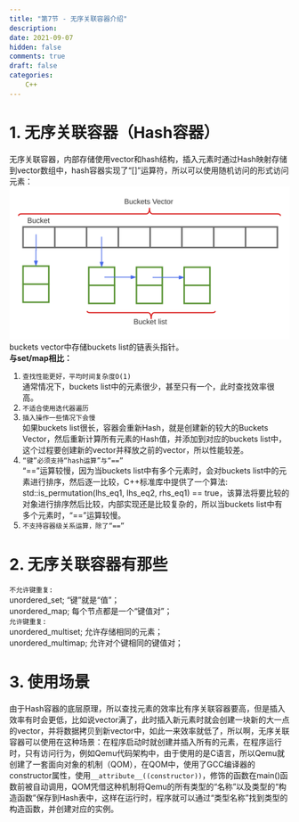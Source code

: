```yaml
---
title: "第7节 - 无序关联容器介绍"
description: 
date: 2021-09-07
hidden: false
comments: true
draft: false
categories:
    C++
---
```


# 1. 无序关联容器（Hash容器） 
无序关联容器，内部存储使用vector和hash结构，插入元素时通过Hash映射存储到vector数组中，hash容器实现了“[]”运算符，所以可以使用随机访问的形式访问元素：  
![](unordered.svg)  
buckets vector中存储buckets list的链表头指针。   
**与set/map相比：**   
1. `查找性能更好，平均时间复杂度O(1)`    
通常情况下，buckets list中的元素很少，甚至只有一个，此时查找效率很高。     
2. `不适合使用迭代器遍历`      
3. `插入操作一些情况下会慢`    
如果buckets list很长，容器会重新Hash，就是创建新的较大的Buckets Vector，然后重新计算所有元素的Hash值，并添加到对应的buckets list中，这个过程要创建新的vector并释放之前的vector，所以性能较差。  
4. `“键”必须支持“hash运算”与“==”`  
“==”运算较慢，因为当buckets list中有多个元素时，会对buckets list中的元素进行排序，然后逐一比较，C++标准库中提供了一个算法: std::is_permutation(lhs_eq1, lhs_eq2, rhs_eq1) == true，该算法将要比较的对象进行排序然后比较，内部实现还是比较复杂的，所以当buckets list中有多个元素时，“==”运算较慢。    
5. `不支持容器级关系运算，除了“==”`  

# 2. 无序关联容器有那些
`不允许键重复:  `     
unordered_set;        “键”就是“值”；   
unordered_map;        每个节点都是一个“键值对”；    
`允许键重复:  `   
unordered_multiset;   允许存储相同的元素；   
unordered_multimap;   允许对个键相同的键值对；   

# 3. 使用场景
由于Hash容器的底层原理，所以查找元素的效率比有序关联容器要高，但是插入效率有时会更低，比如说vector满了，此时插入新元素时就会创建一块新的大一点的vector，并将数据拷贝到新vector中，如此一来效率就低了，所以啊，无序关联容器可以使用在这种场景：在程序启动时就创建并插入所有的元素，在程序运行时，只有访问行为，例如Qemu代码架构中，由于使用的是C语言，所以Qemu就创建了一套面向对象的机制（QOM），在QOM中，使用了GCC编译器的constructor属性，使用`__attribute__((constructor))`，修饰的函数在main()函数前被自动调用，QOM凭借这种机制将Qemu的所有类型的“名称”以及类型的“构造函数”保存到Hash表中，这样在运行时，程序就可以通过“类型名称”找到类型的构造函数，并创建对应的实例。


